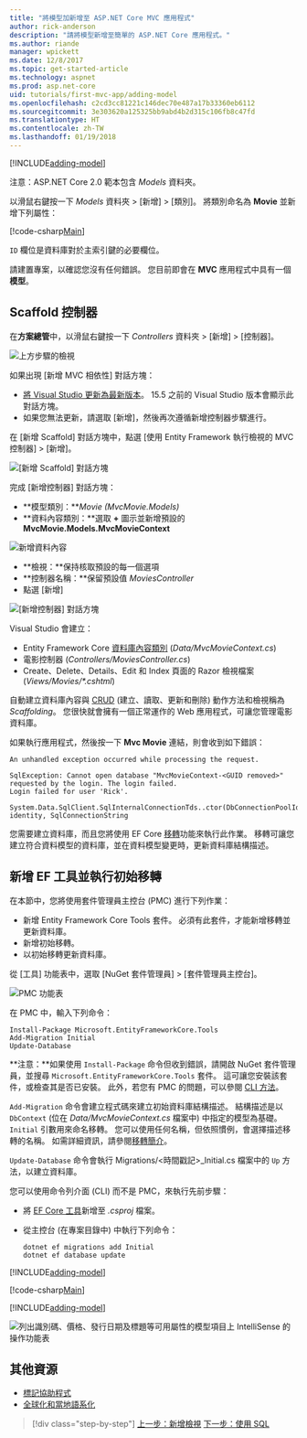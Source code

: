 ```yaml
---
title: "將模型加新增至 ASP.NET Core MVC 應用程式"
author: rick-anderson
description: "請將模型新增至簡單的 ASP.NET Core 應用程式。"
ms.author: riande
manager: wpickett
ms.date: 12/8/2017
ms.topic: get-started-article
ms.technology: aspnet
ms.prod: asp.net-core
uid: tutorials/first-mvc-app/adding-model
ms.openlocfilehash: c2cd3cc81221c146dec70e487a17b33360eb6112
ms.sourcegitcommit: 3e303620a125325bb9abd4b2d315c106fb8c47fd
ms.translationtype: HT
ms.contentlocale: zh-TW
ms.lasthandoff: 01/19/2018
---
```

[!INCLUDE[adding-model](../../includes/mvc-intro/adding-model1.md)]

注意：ASP.NET Core 2.0 範本包含 *Models* 資料夾。

以滑鼠右鍵按一下 *Models* 資料夾 > [新增] > [類別]。 將類別命名為 **Movie** 並新增下列屬性：

[!code-csharp[Main](../../tutorials/first-mvc-app/start-mvc/sample/MvcMovie/Models/MovieNoEF.cs?name=snippet_1)]

`ID` 欄位是資料庫對於主索引鍵的必要欄位。 

請建置專案，以確認您沒有任何錯誤。 您目前即會在 **MVC** 應用程式中具有一個**模型**。

## <a name="scaffolding-a-controller"></a>Scaffold 控制器

在**方案總管**中，以滑鼠右鍵按一下 *Controllers* 資料夾 > [新增] > [控制器]。

![上方步驟的檢視](adding-model/_static/add_controller.png)

如果出現 [新增 MVC 相依性] 對話方塊：

* [將 Visual Studio 更新為最新版本](https://www.visualstudio.com/downloads/)。 15.5 之前的 Visual Studio 版本會顯示此對話方塊。
* 如果您無法更新，請選取 [新增]，然後再次遵循新增控制器步驟進行。

在 [新增 Scaffold] 對話方塊中，點選 [使用 Entity Framework 執行檢視的 MVC 控制器] > [新增]。

![[新增 Scaffold] 對話方塊](adding-model/_static/add_scaffold2.png)

完成 [新增控制器] 對話方塊：

* **模型類別：***Movie (MvcMovie.Models)*
* **資料內容類別：**選取 **+** 圖示並新增預設的 **MvcMovie.Models.MvcMovieContext**

![新增資料內容](adding-model/_static/dc.png)

* **檢視：**保持核取預設的每一個選項
* **控制器名稱：**保留預設值 *MoviesController*
* 點選 [新增]

![[新增控制器] 對話方塊](adding-model/_static/add_controller2.png)

Visual Studio 會建立：

* Entity Framework Core [資料庫內容類別](xref:data/ef-mvc/intro#create-the-database-context) (*Data/MvcMovieContext.cs*)
* 電影控制器 (*Controllers/MoviesController.cs*)
* Create、Delete、Details、Edit 和 Index 頁面的 Razor 檢視檔案 (*Views/Movies/&ast;.cshtml*)

自動建立資料庫內容與 [CRUD](https://wikipedia.org/wiki/Create,_read,_update_and_delete) (建立、讀取、更新和刪除) 動作方法和檢視稱為 *Scaffolding*。 您很快就會擁有一個正常運作的 Web 應用程式，可讓您管理電影資料庫。

如果執行應用程式，然後按一下 **Mvc Movie** 連結，則會收到如下錯誤：

```
An unhandled exception occurred while processing the request.

SqlException: Cannot open database "MvcMovieContext-<GUID removed>" requested by the login. The login failed.
Login failed for user 'Rick'.

System.Data.SqlClient.SqlInternalConnectionTds..ctor(DbConnectionPoolIdentity identity, SqlConnectionString 
```

您需要建立資料庫，而且您將使用 EF Core [移轉](xref:data/ef-mvc/migrations)功能來執行此作業。 移轉可讓您建立符合資料模型的資料庫，並在資料模型變更時，更新資料庫結構描述。

## <a name="add-ef-tooling-and-perform-initial-migration"></a>新增 EF 工具並執行初始移轉

在本節中，您將使用套件管理員主控台 (PMC) 進行下列作業：

* 新增 Entity Framework Core Tools 套件。 必須有此套件，才能新增移轉並更新資料庫。
* 新增初始移轉。
* 以初始移轉更新資料庫。

從 [工具] 功能表中，選取 [NuGet 套件管理員] > [套件管理員主控台]。

<!-- following image shared with uid: tutorials/razor-pages/model -->
  ![PMC 功能表](adding-model/_static/pmc.png)

在 PMC 中，輸入下列命令：

``` PMC
Install-Package Microsoft.EntityFrameworkCore.Tools
Add-Migration Initial
Update-Database
```

**注意：**如果使用 `Install-Package` 命令但收到錯誤，請開啟 NuGet 套件管理員，並搜尋 `Microsoft.EntityFrameworkCore.Tools` 套件。 這可讓您安裝該套件，或檢查其是否已安裝。 此外，若您有 PMC 的問題，可以參閱 [CLI 方法](#cli)。

`Add-Migration` 命令會建立程式碼來建立初始資料庫結構描述。 結構描述是以 `DbContext` (位在 *Data/MvcMovieContext.cs* 檔案中) 中指定的模型為基礎。 `Initial` 引數用來命名移轉。 您可以使用任何名稱，但依照慣例，會選擇描述移轉的名稱。 如需詳細資訊，請參閱[移轉簡介](xref:data/ef-mvc/migrations#introduction-to-migrations)。

`Update-Database` 命令會執行 Migrations/\<時間戳記>_Initial.cs 檔案中的 `Up` 方法，以建立資料庫。

<a name="cli"></a> 您可以使用命令列介面 (CLI) 而不是 PMC，來執行先前步驟：

* 將 [EF Core 工具](xref:data/ef-mvc/migrations#entity-framework-core-nuget-packages-for-migrations)新增至 *.csproj* 檔案。
* 從主控台 (在專案目錄中) 中執行下列命令：

  ```console
  dotnet ef migrations add Initial
  dotnet ef database update
  ```     
  

[!INCLUDE[adding-model](../../includes/mvc-intro/adding-model3.md)]

[!code-csharp[Main](../../tutorials/first-mvc-app/start-mvc/sample/MvcMovie/Startup.cs?name=ConfigureServices&highlight=6-7)]

[!INCLUDE[adding-model](../../includes/mvc-intro/adding-model4.md)]

![列出識別碼、價格、發行日期及標題等可用屬性的模型項目上 IntelliSense 的操作功能表](adding-model/_static/ints.png)

## <a name="additional-resources"></a>其他資源

* [標記協助程式](xref:mvc/views/tag-helpers/intro)
* [全球化和當地語系化](xref:fundamentals/localization)

>[!div class="step-by-step"]
[上一步：新增檢視](adding-view.md)
[下一步：使用 SQL](working-with-sql.md)  
